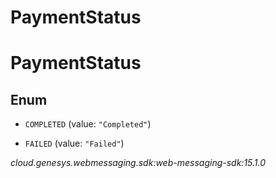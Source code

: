# PaymentStatus


# PaymentStatus

## Enum


* `COMPLETED` (value: `"Completed"`)

* `FAILED` (value: `"Failed"`)




_cloud.genesys.webmessaging.sdk:web-messaging-sdk:15.1.0_
